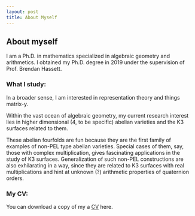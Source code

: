 ```yaml
---
layout: post
title: About Myself
---
```


## About myself
I am a Ph.D. in mathematics specialized in algebraic geometry and arithmetics. I obtained my Ph.D. degree in 2019 under the supervision of Prof. Brendan Hassett.

### What I study:
In a broader sense, I am interested in representation theory and things matrix-y.

Within the vast ocean of algebraic geometry, my current research interest lies in higher dimensional (4, to be specific) abelian varieties and the K3 surfaces related to them.

These abelian fourfolds are fun because they are the first family of examples of non-PEL type abelian varieties. Special cases of them, say, those with complex multiplication, gives fascinating applications in the study of K3 surfaces. Generalization of such non-PEL constructions are also exhilarating in a way, since they are related to K3 surfaces with real multiplications and hint at unknown (?) arithmetic properties of quaternion orders.

### My CV:
You can download a copy of my a <a href="https://github.com/GilliesK/hydeout/blob/master/Resume_AG__Dec_2023_Update_%20(4).pdf" target="_blank">CV</a> here.
